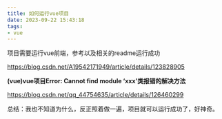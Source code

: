 ```yaml
---
title: 如何运行vue项目
date: 2023-09-22 15:43:18
tags:
- vue
---
```


项目需要运行vue前端，参考以及相关的readme运行成功

https://blog.csdn.net/A19542171949/article/details/123828905

**(vue)vue项目Error: Cannot find module ‘xxx’类报错的解决方法**

https://blog.csdn.net/qq_44754635/article/details/126460299

总结：我也不知道为什么，反正照着做一遍，项目就可以运行成功了，好神奇。
